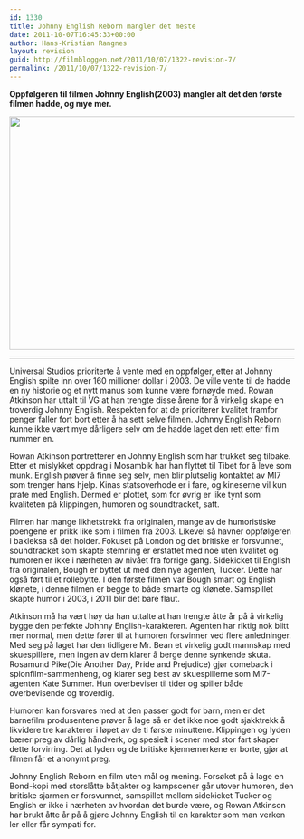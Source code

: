 ```yaml
---
id: 1330
title: Johnny English Reborn mangler det meste
date: 2011-10-07T16:45:33+00:00
author: Hans-Kristian Rangnes
layout: revision
guid: http://filmbloggen.net/2011/10/07/1322-revision-7/
permalink: /2011/10/07/1322-revision-7/
---
```

**Oppfølgeren til filmen Johnny English(2003) mangler alt det den første filmen hadde, og mye mer.**

<!--more-->

<a href="http://filmbloggen.net/?attachment_id=1327" rel="attachment wp-att-1327"><img class="alignnone size-large wp-image-1327" src="http://filmbloggen.net/wp-content/uploads//2011/10/johnny-620x413.jpg" alt="" width="620" height="413" /></a>  
****

Universal Studios prioriterte å vente med en oppfølger, etter at Johnny English spilte inn over 160 millioner dollar i 2003. De ville vente til de hadde en ny historie og et nytt manus som kunne være fornøyde med. Rowan Atkinson har uttalt til VG at han trengte disse årene for å virkelig skape en troverdig Johnny English. Respekten for at de prioriterer kvalitet framfor penger faller fort bort etter å ha sett selve filmen. Johnny English Reborn kunne ikke vært mye dårligere selv om de hadde laget den rett etter film nummer en.

Rowan Atkinson portretterer en Johnny English som har trukket seg tilbake. Etter et mislykket oppdrag i Mosambik har han flyttet til Tibet for å leve som munk. English prøver å finne seg selv, men blir plutselig kontaktet av MI7 som trenger hans hjelp. Kinas statsoverhode er i fare, og kineserne vil kun prate med English. Dermed er plottet, som for øvrig er like tynt som kvaliteten på klippingen, humoren og soundtracket, satt.

Filmen har mange likhetstrekk fra originalen, mange av de humoristiske poengene er prikk like som i filmen fra 2003. Likevel så havner oppfølgeren i bakleksa så det holder. Fokuset på London og det britiske er forsvunnet, soundtracket som skapte stemning er erstattet med noe uten kvalitet og humoren er ikke i nærheten av nivået fra forrige gang. Sidekicket til English fra originalen, Bough er byttet ut med den nye agenten, Tucker. Dette har også ført til et rollebytte. I den første filmen var Bough smart og English klønete, i denne filmen er begge to både smarte og klønete. Samspillet skapte humor i 2003, i 2011 blir det bare flaut.

Atkinson må ha vært høy da han uttalte at han trengte åtte år på å virkelig bygge den perfekte Johnny English-karakteren. Agenten har riktig nok blitt mer normal, men dette fører til at humoren forsvinner ved flere anledninger. Med seg på laget har den tidligere Mr. Bean et virkelig godt mannskap med skuespillere, men ingen av dem klarer å berge denne synkende skuta. Rosamund Pike(Die Another Day, Pride and Prejudice) gjør comeback i spionfilm-sammenheng, og klarer seg best av skuespillerne som MI7-agenten Kate Summer. Hun overbeviser til tider og spiller både overbevisende og troverdig.

Humoren kan forsvares med at den passer godt for barn, men er det barnefilm produsentene prøver å lage så er det ikke noe godt sjakktrekk å likvidere tre karakterer i løpet av de ti første minuttene. Klippingen og lyden bærer preg av dårlig håndverk, og spesielt i scener med stor fart skaper dette forvirring. Det at lyden og de britiske kjennemerkene er borte, gjør at filmen får et anonymt preg.

Johnny English Reborn en film uten mål og mening. Forsøket på å lage en Bond-kopi med storslåtte båtjakter og kampscener går utover humoren, den britiske sjarmen er forsvunnet, samspillet mellom sidekicket Tucker og English er ikke i nærheten av hvordan det burde være, og Rowan Atkinson har brukt åtte år på å gjøre Johnny English til en karakter som man verken ler eller får sympati for.